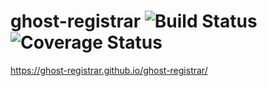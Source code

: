 # ghost-registrar ![Build Status](https://travis-ci.org/ghost-registrar/ghost-registrar.svg?branch=master) ![Coverage Status](https://coveralls.io/repos/github/ghost-registrar/ghost-registrar/badge.svg?branch=master)

https://ghost-registrar.github.io/ghost-registrar/
